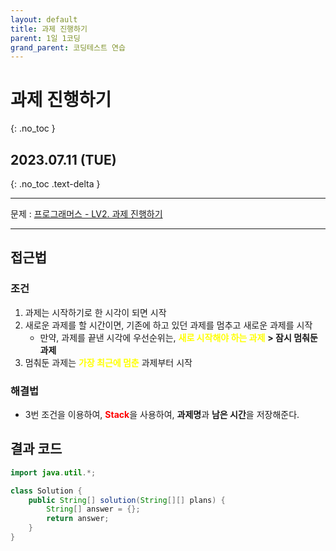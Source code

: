 ```yaml
---
layout: default
title: 과제 진행하기
parent: 1일 1코딩
grand_parent: 코딩테스트 연습
---
```


# 과제 진행하기
{: .no_toc }

## 2023.07.11 (TUE)
{: .no_toc .text-delta }

---

문제 : [프로그래머스 - LV2. 과제 진행하기](https://school.programmers.co.kr/learn/courses/30/lessons/176962)

---

## 접근법

### 조건
1. 과제는 시작하기로 한 시각이 되면 시작
2. 새로운 과제를 할 시간이면, 기존에 하고 있던 과제를 멈추고 새로운 과제를 시작
    - 만약, 과제를 끝낸 시각에 우선순위는, <span style="color:yellow">**새로 시작해야 하는 과제**</span> **> 잠시 멈춰둔 과제**
3. 멈춰둔 과제는 <span style="color:yellow">**가장 최근에 멈춘**</span> 과제부터 시작

### 해결법
- 3번 조건을 이용하여, <span style="color:red">**Stack**</span>을 사용하여, **과제명**과 **남은 시간**을 저장해준다.


## 결과 코드

```java
import java.util.*;

class Solution {
    public String[] solution(String[][] plans) {
        String[] answer = {};
        return answer;
    }
}
```
